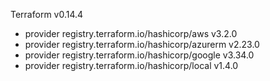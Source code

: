 Terraform v0.14.4
+ provider registry.terraform.io/hashicorp/aws v3.2.0
+ provider registry.terraform.io/hashicorp/azurerm v2.23.0
+ provider registry.terraform.io/hashicorp/google v3.34.0
+ provider registry.terraform.io/hashicorp/local v1.4.0
